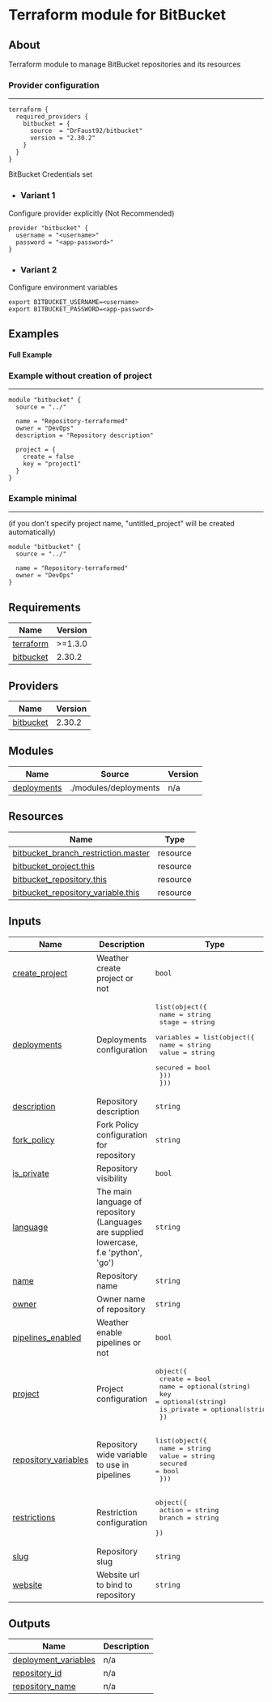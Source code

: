 # Terraform module for BitBucket

## About

Terraform module to manage BitBucket repositories and its resources

### Provider configuration

---
```
terraform {
  required_providers {
    bitbucket = {
      source  = "DrFaust92/bitbucket"
      version = "2.30.2"
    }
  }
}
```

BitBucket Credentials set

 - ### Variant 1

Configure provider explicitly (Not Recommended)
```
provider "bitbucket" {
  username = "<username>"
  password = "<app-password>"
}
```
 - ### Variant 2
Configure environment variables
```
export BITBUCKET_USERNAME=<username>
export BITBUCKET_PASSWORD=<app-password>
```

## Examples
#### Full Example

### Example without creation of project

---
```
module "bitbucket" {
  source = "../"

  name = "Repository-terraformed"
  owner = "DevOps"
  description = "Repository description"

  project = {
    create = false
    key = "project1"
  }
}
```

### Example minimal

---
(if you don't specify project name, "untitled_project" will be created automatically)
```
module "bitbucket" {
  source = "../"

  name = "Repository-terraformed"
  owner = "DevOps"
}
```
<!-- BEGINNING OF PRE-COMMIT-TERRAFORM DOCS HOOK -->
## Requirements

| Name | Version |
|------|---------|
| <a name="requirement_terraform"></a> [terraform](#requirement\_terraform) | >=1.3.0 |
| <a name="requirement_bitbucket"></a> [bitbucket](#requirement\_bitbucket) | 2.30.2 |

## Providers

| Name | Version |
|------|---------|
| <a name="provider_bitbucket"></a> [bitbucket](#provider\_bitbucket) | 2.30.2 |

## Modules

| Name | Source | Version |
|------|--------|---------|
| <a name="module_deployments"></a> [deployments](#module\_deployments) | ./modules/deployments | n/a |

## Resources

| Name | Type |
|------|------|
| [bitbucket_branch_restriction.master](https://registry.terraform.io/providers/DrFaust92/bitbucket/2.30.2/docs/resources/branch_restriction) | resource |
| [bitbucket_project.this](https://registry.terraform.io/providers/DrFaust92/bitbucket/2.30.2/docs/resources/project) | resource |
| [bitbucket_repository.this](https://registry.terraform.io/providers/DrFaust92/bitbucket/2.30.2/docs/resources/repository) | resource |
| [bitbucket_repository_variable.this](https://registry.terraform.io/providers/DrFaust92/bitbucket/2.30.2/docs/resources/repository_variable) | resource |

## Inputs

| Name | Description | Type | Default | Required |
|------|-------------|------|---------|:--------:|
| <a name="input_create_project"></a> [create\_project](#input\_create\_project) | Weather create project or not | `bool` | `false` | no |
| <a name="input_deployments"></a> [deployments](#input\_deployments) | Deployments configuration | <pre>list(object({<br>    name  = string<br>    stage = string<br>    variables = list(object({<br>      name    = string<br>      value   = string<br>      secured = bool<br>    }))<br>  }))</pre> | n/a | yes |
| <a name="input_description"></a> [description](#input\_description) | Repository description | `string` | `""` | no |
| <a name="input_fork_policy"></a> [fork\_policy](#input\_fork\_policy) | Fork Policy configuration for repository | `string` | `"allow_forks"` | no |
| <a name="input_is_private"></a> [is\_private](#input\_is\_private) | Repository visibility | `bool` | `false` | no |
| <a name="input_language"></a> [language](#input\_language) | The main language of repository (Languages are supplied lowercase, f.e 'python', 'go') | `string` | `""` | no |
| <a name="input_name"></a> [name](#input\_name) | Repository name | `string` | n/a | yes |
| <a name="input_owner"></a> [owner](#input\_owner) | Owner name of repository | `string` | n/a | yes |
| <a name="input_pipelines_enabled"></a> [pipelines\_enabled](#input\_pipelines\_enabled) | Weather enable pipelines or not | `bool` | `true` | no |
| <a name="input_project"></a> [project](#input\_project) | Project configuration | <pre>object({<br>    create     = bool<br>    name       = optional(string)<br>    key        = optional(string)<br>    is_private = optional(string)<br>  })</pre> | <pre>{<br>  "create": false,<br>  "is_private": false,<br>  "key": "untitled_project",<br>  "name": "Untitled project"<br>}</pre> | no |
| <a name="input_repository_variables"></a> [repository\_variables](#input\_repository\_variables) | Repository wide variable to use in pipelines | <pre>list(object({<br>    name    = string<br>    value   = string<br>    secured = bool<br>  }))</pre> | `[]` | no |
| <a name="input_restrictions"></a> [restrictions](#input\_restrictions) | Restriction configuration | <pre>object({<br>    action = string<br>    branch = string<br>  })</pre> | `null` | no |
| <a name="input_slug"></a> [slug](#input\_slug) | Repository slug | `string` | `""` | no |
| <a name="input_website"></a> [website](#input\_website) | Website url to bind to repository | `string` | `""` | no |

## Outputs

| Name | Description |
|------|-------------|
| <a name="output_deployment_variables"></a> [deployment\_variables](#output\_deployment\_variables) | n/a |
| <a name="output_repository_id"></a> [repository\_id](#output\_repository\_id) | n/a |
| <a name="output_repository_name"></a> [repository\_name](#output\_repository\_name) | n/a |
<!-- END OF PRE-COMMIT-TERRAFORM DOCS HOOK -->
